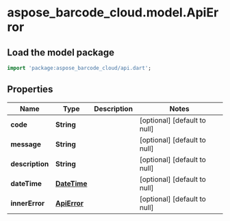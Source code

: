# aspose_barcode_cloud.model.ApiError

## Load the model package
```dart
import 'package:aspose_barcode_cloud/api.dart';
```

## Properties
Name | Type | Description | Notes
---- | ---- | ----------- | -----
**code** | **String** |  | [optional] [default to null]
**message** | **String** |  | [optional] [default to null]
**description** | **String** |  | [optional] [default to null]
**dateTime** | [**DateTime**](DateTime.md) |  | [optional] [default to null]
**innerError** | [**ApiError**](ApiError.md) |  | [optional] [default to null]

